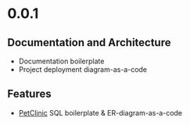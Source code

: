 # 0.0.1

## Documentation and Architecture

* Documentation boilerplate
* Project deployment diagram-as-a-code

## Features

* [PetClinic](https://github.com/spring-projects/spring-petclinic) SQL boilerplate & ER-diagram-as-a-code
